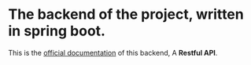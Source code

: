 # The backend of the project, written in spring boot.

This is the [official documentation]() of this backend, A **Restful API**.